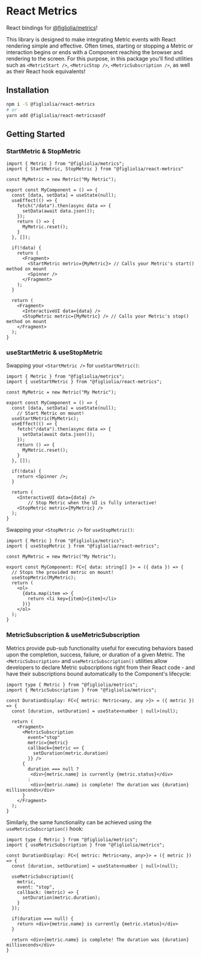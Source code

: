 # React Metrics
React bindings for [@figliolia/metrics](https://www.npmjs.com/package/@figliolia/metrics)!

This library is designed to make integrating Metric events with React rendering simple and effective. Often times, starting or stopping a Metric or interaction begins or ends with a Component reaching the browser and rendering to the screen. For this purpose, in this package you'll find utilities such as `<MetricStart />`, `<MetricStop />`, `<MetricSubscription />`, as well as their React hook equivalents!

## Installation
```bash
npm i -S @figliolia/react-metrics
# or
yarn add @figliolia/react-metricsasdf
```

## Getting Started
### StartMetric & StopMetric


```tsx
import { Metric } from "@figliolia/metrics";
import { StartMetric, StopMetric } from "@figliolia/react-metrics"
 
const MyMetric = new Metric("My Metric");
 
export const MyComponent = () => {
  const [data, setData] = useState(null);
  useEffect(() => {
    fetch("/data").then(async data => {
      setData(await data.json());
    });
    return () => {
      MyMetric.reset();
    }
  }, []);
 
  if(!data) {
    return (
      <Fragment>
        <StartMetric metric={MyMetric}> // Calls your Metric's start() method on mount
        <Spinner />
      </Fragment>
    );
  }
 
  return (
    <Fragment>
      <InteractiveUI data={data} />
      <StopMetric metric={MyMetric} /> // Calls your Metric's stop() method on mount
    </Fragment>
  );
}
```
### useStartMetric & useStopMetric
Swapping your `<StartMetric />` for `useStartMetric()`:
```tsx
import { Metric } from "@figliolia/metrics";
import { useStartMetric } from "@figliolia/react-metrics";

const MyMetric = new Metric("My Metric");

export const MyComponent = () => {
  const [data, setData] = useState(null);
	// Start Metric on mount!
  useStartMetric(MyMetric);
  useEffect(() => {
    fetch("/data").then(async data => {
      setData(await data.json());
    });
    return () => {
      MyMetric.reset();
    }
  }, []);

  if(!data) {
    return <Spinner />;
  }

  return (
    <InteractiveUI data={data} />
		// Stop Metric when the UI is fully interactive!
    <StopMetric metric={MyMetric} />
  );
}
```
Swapping your `<StopMetric />` for `useStopMetric()`:
```tsx
import { Metric } from "@figliolia/metrics";
import { useStopMetric } from "@figliolia/react-metrics";

const MyMetric = new Metric("My Metric");

export const MyComponent: FC<{ data: string[] }> = ({ data }) => {
  // Stops the provided metric on mount!
  useStopMetric(MyMetric);
  return (
    <ol>
      {data.map(item => {
        return <li key={item}>{item}</li>
      })}
    </ol>
  );
}
```
### MetricSubscription & useMetricSubscription
Metrics provide pub-sub functionality useful for executing behaviors based upon the completion, success, failure, or duration of a given Metric. The `<MetricSubscription>` and `useMetricSubscription()` utilities allow developers to declare Metric subscriptions right from their React code - and have their subscriptions bound automatically to the Component's lifecycle:

```tsx
import type { Metric } from "@figliolia/metrics";
import { MetricSubscription } from "@figliolia/metrics";
 
const DurationDisplay: FC<{ metric: Metric<any, any >}> = ({ metric }) => {
  const [duration, setDuration] = useState<number | null>(null);
 
  return (
    <Fragment>
      <MetricSubscription
        event="stop"
        metric={metric}
        callback={metric => {
          setDuration(metric.duration)
        }} />
      {
        duration === null ?
         <div>{metric.name} is currently {metric.status}</div>
        :
         <div>{metric.name} is complete! The duration was {duration} milliseconds</div>
      }
    </Fragment>
  );
}
```
Similarly, the same functionality can be achieved using the `useMetricSubscription()` hook:

```tsx
import type { Metric } from "@figliolia/metrics";
import { useMetricSubscription } from "@figliolia/metrics";
 
const DurationDisplay: FC<{ metric: Metric<any, any>}> = ({ metric }) => {
  const [duration, setDuration] = useState<number | null>(null);
 
  useMetricSubscription({
    metric,
    event: "stop",
    callback: (metric) => {
      setDuration(metric.duration);
    }
  });
 
  if(duration === null) {
    return <div>{metric.name} is currently {metric.status}</div>
  }
 
  return <div>{metric.name} is complete! The duration was {duration} milliseconds</div>
}
```